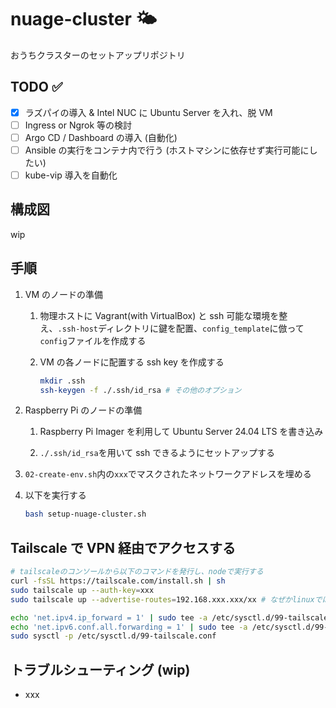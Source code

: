 # nuage-cluster :sun_behind_small_cloud:

おうちクラスターのセットアップリポジトリ

## TODO :white_check_mark:

- [x] ラズパイの導入 & Intel NUC に Ubuntu Server を入れ、脱 VM
- [ ] Ingress or Ngrok 等の検討
- [ ] Argo CD / Dashboard の導入 (自動化)
- [ ] Ansible の実行をコンテナ内で行う (ホストマシンに依存せず実行可能にしたい)
- [ ] kube-vip 導入を自動化

## 構成図

wip

## 手順

1. VM のノードの準備

   1. 物理ホストに Vagrant(with VirtualBox) と ssh 可能な環境を整え、`.ssh-host`ディレクトリに鍵を配置、`config_template`に倣って`config`ファイルを作成する

   1. VM の各ノードに配置する ssh key を作成する

      ```sh
      mkdir .ssh
      ssh-keygen -f ./.ssh/id_rsa # その他のオプション
      ```

1. Raspberry Pi のノードの準備

   1. Raspberry Pi Imager を利用して Ubuntu Server 24.04 LTS を書き込み

   1. `./.ssh/id_rsa`を用いて ssh できるようにセットアップする

1. `02-create-env.sh`内の`xxx`でマスクされたネットワークアドレスを埋める

1. 以下を実行する
   ```sh
   bash setup-nuage-cluster.sh
   ```

## Tailscale で VPN 経由でアクセスする

```sh
# tailscaleのコンソールから以下のコマンドを発行し、nodeで実行する
curl -fsSL https://tailscale.com/install.sh | sh
sudo tailscale up --auth-key=xxx
sudo tailscale up --advertise-routes=192.168.xxx.xxx/xx # なぜかlinuxでは他デバイスから接続できず

echo 'net.ipv4.ip_forward = 1' | sudo tee -a /etc/sysctl.d/99-tailscale.conf
echo 'net.ipv6.conf.all.forwarding = 1' | sudo tee -a /etc/sysctl.d/99-tailscale.conf
sudo sysctl -p /etc/sysctl.d/99-tailscale.conf
```

## トラブルシューティング (wip)

- xxx
